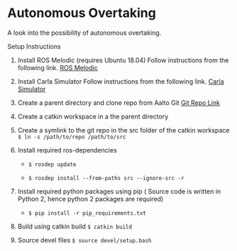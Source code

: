 # Autonomous Overtaking

A look into the possibility of autonomous overtaking.

Setup Instructions

1. Install ROS Melodic (requires Ubuntu 18.04)
    Follow instructions from the following link.
    [ROS Melodic](https://wiki.ros.org/melodic/Installation/Ubuntu)

2. Install Carla Simulator
    Follow instructions from the following link.
    [Carla Simulator](https://carla.readthedocs.io/en/latest/start_quickstart/)
3. Create a parent directory and clone repo from Aalto Git
    [Git Repo Link](https://version.aalto.fi/gitlab/palattj1/autonomous-overtaking)
4. Create a catkin workspace in a the parent directory 
5. Create a symlink to the git repo in the src folder of the catkin workspace
    `$ ln -s /path/to/repo /path/to/src`
6. Install required ros-dependencies
   
    *   `$ rosdep update`
   
    *   `$ rosdep install --from-paths src --ignore-src -r`
7. Install required python packages using pip ( Source code is written in Python 2, hence python 2 packages are required)
    
    *  `$ pip install -r pip_requirements.txt`

8. Build using catkin build
    `$ catkin build`
9. Source devel files 
    `$ source devel/setup.bash`

